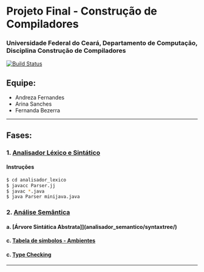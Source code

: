 # Projeto Final - Construção de Compiladores
### Universidade Federal do Ceará, Departamento de Computação, Disciplina Construção de Compiladores
[![Build Status](https://travis-ci.org/joemccann/dillinger.svg?branch=master)](https://travis-ci.org/joemccann/dillinger)

## Equipe:
  - Andreza Fernandes
  - Arina Sanches
  - Fernanda Bezerra

---

## Fases:
### 1. [Analisador Léxico e Sintático](analisador_lexico/)
#### Instruções
```sh
$ cd analisador_lexico
$ javacc Parser.jj
$ javac *.java
$ java Parser minijava.java
```

### 2. [Análise Semântica](analisador_semantico/)
#### a. [Árvore Sintática Abstrata]](analisador_semantico/syntaxtree/)
#### c. [Tabela de símbolos - Ambientes](analisador_semantico/context/)
#### c. [Type Checking](analisador_semantico/typechecking/)
---
